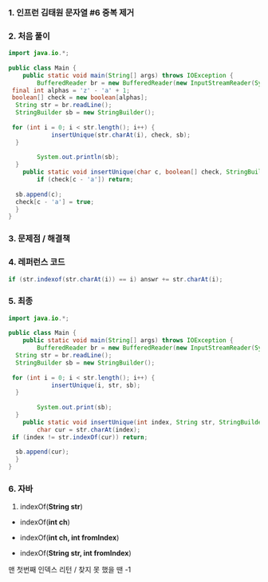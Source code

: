 ### 1. 인프런 김태원 문자열 #6 중복 제거

### 2. 처음 풀이

``` java
import java.io.*;  
  
public class Main {  
    public static void main(String[] args) throws IOException {  
        BufferedReader br = new BufferedReader(new InputStreamReader(System.in));  
 final int alphas = 'z' - 'a' + 1;  
 boolean[] check = new boolean[alphas];  
  String str = br.readLine();  
  StringBuilder sb = new StringBuilder();  
  
 for (int i = 0; i < str.length(); i++) {  
            insertUnique(str.charAt(i), check, sb);  
  }  
  
        System.out.println(sb);  
  }  
    public static void insertUnique(char c, boolean[] check, StringBuilder sb) {  
        if (check[c - 'a']) return;  
  
  sb.append(c);  
  check[c - 'a'] = true;  
  }  
}
```

### 3. 문제점 / 해결책

### 4. 레퍼런스 코드
``` java
if (str.indexof(str.charAt(i)) == i) answr += str.charAt(i);
```
### 5. 최종

``` java
import java.io.*;  
  
public class Main {  
    public static void main(String[] args) throws IOException {  
        BufferedReader br = new BufferedReader(new InputStreamReader(System.in));  
  String str = br.readLine();  
  StringBuilder sb = new StringBuilder();  
  
 for (int i = 0; i < str.length(); i++) {  
            insertUnique(i, str, sb);  
  }  
  
        System.out.print(sb);  
  }  
    public static void insertUnique(int index, String str, StringBuilder sb) {  
        char cur = str.charAt(index);  
 if (index != str.indexOf(cur)) return;  
  
  sb.append(cur);  
  }  
}
```

### 6. 자바
1.  indexOf(**String str**)

 - indexOf(**int ch**)

 - indexOf(**int ch, int fromIndex**)

 - indexOf(**String str, int fromIndex**)

맨 첫번째 인덱스 리턴 / 찾지 못 했을 땐 -1
<!--stackedit_data:
eyJoaXN0b3J5IjpbLTE2NTI2OTY2NDUsODg0Njc0OTIxXX0=
-->